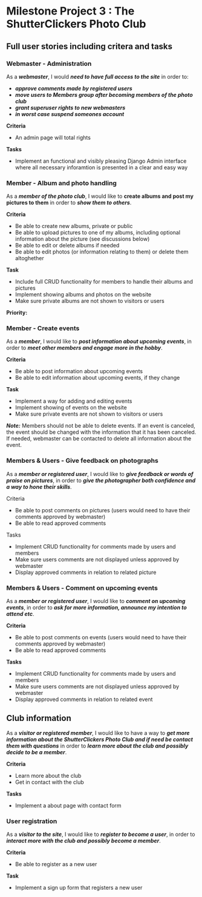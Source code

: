 # Milestone Project 3 : The ShutterClickers Photo Club

## Full user stories including critera and tasks

### Webmaster - Administration

As a ***webmaster***, I would ***need to have full access to the site*** in order to:  
- ***approve comments made by registered users***
- ***move users to Members group after becoming members of the photo club***
- ***grant superuser rights to new webmasters***
- ***in worst case suspend someones account***

**Criteria**

- An admin page will total rights

**Tasks**

- Implement an functional and visibly pleasing Django Admin interface where all necessary inforamtion is presented in a clear and easy way

### Member - Album and photo handling

As a ***member of the photo club***, I would like to **create albums and post my pictures to them** in order to ***show them to others***. 

**Criteria**

- Be able to create new albums, private or public
- Be able to upload pictures to one of my albums, including optional information about the picture (see discussions below)
- Be able to edit or delete albums if needed
- Be able to edit photos (or information relating to them) or delete them altoghether

**Task**

- Include full CRUD functionality for members to handle their albums and pictures
- Implement showing albums and photos on the website
- Make sure private albums are not shown to visitors or users

**Priority:**

### Member - Create events

As a ***member***, I would like to ***post information about upcoming events***, in order to ***meet other members and engage more in the hobby***.

**Criteria**

- Be able to post information about upcoming events
- Be able to edit information about upcoming events, if they change

**Task**

- Implement a way for adding and editing events
- Implement showing of events on the website
- Make sure private events are not shown to visitors or users

***Note:*** Members should not be able to delete events. If an event is canceled, the event should be changed with the information that it has been canceled. If needed, webmaster can be contacted to delete all information about the event. 


### Members & Users - Give feedback on photographs

As a ***member or registered user***, I would like to ***give feedback or words of praise on pictures***, in order to ***give the photographer both confidence and a way to hone their skills***.

Criteria

- Be able to post comments on pictures (users would need to have their comments approved by webmaster)
- Be able to read approved comments

Tasks

- Implement CRUD functionality for comments made by users and members
- Make sure users comments are not displayed unless approved by webmaster
- Display approved comments in relation to related picture

### Members & Users - Comment on upcoming events

As a ***member or registered user***, I would like to ***comment on upcoming events***, in order to ***ask for more information, announce my intention to attend etc***.

**Criteria**

- Be able to post comments on events (users would need to have their comments approved by webmaster)
- Be able to read approved comments

**Tasks**

- Implement CRUD functionality for comments made by users and members
- Make sure users comments are not displayed unless approved by webmaster
- Display approved comments in relation to related event


## Club information

As a ***visitor or registered member***, I would like to have a way to ***get more information about the ShutterClickers Photo Club and if need be contact them with questions*** in order to ***learn more about the club and possibly decide to be a member***.

**Criteria**

- Learn more about the club
- Get in contact with the club

**Tasks**

- Implement a about page with contact form

### User registration

As a ***visitor to the site***, I would like to ***register to become a user***, in order to ***interact more with the club and possibly become a member***.

**Criteria**

- Be able to register as a new user

**Task**

- Implement a sign up form that registers a new user


